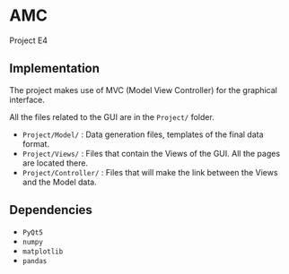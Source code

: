 # AMC

Project E4



## Implementation

The project makes use of MVC (Model View Controller) for the graphical interface.

All the files related to the GUI are in the `Project/` folder.

- `Project/Model/` : Data generation files, templates of the final data format.
- `Project/Views/` : Files that contain the Views of the GUI. All the pages are located there.
- `Project/Controller/` : Files that will make the link between the Views and the Model data.


## Dependencies

* `PyQt5`
* `numpy`
* `matplotlib`
* `pandas`
